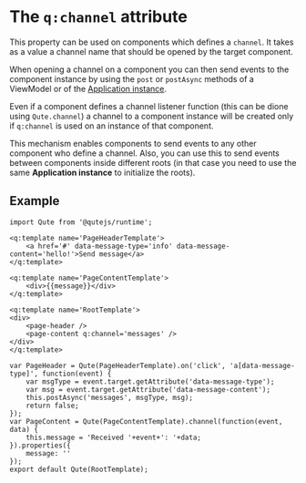 # The `q:channel` attribute

This property can be used on components which defines a `channel`.
It takes as a value a channel name that should be opened by the target component.

When opening a channel on a component you can then send events to the component instance by using the `post` or `postAsync` methods of a ViewModel or of the [Application instance](#/app/instance).

Even if a component defines a channel listener function (this can be dione using `Qute.channel`) a channel to a component instance will be created only if `q:channel` is used on an instance of that component.

This mechanism enables components to send events to any other component who define a channel.
Also, you can use this to send events between components inside different roots (in that case you need to use the same **Application instance** to initialize the roots).

## Example

```jsq
import Qute from '@qutejs/runtime';

<q:template name='PageHeaderTemplate'>
	<a href='#' data-message-type='info' data-message-content='hello!'>Send message</a>
</q:template>

<q:template name='PageContentTemplate'>
	<div>{{message}}</div>
</q:template>

<q:template name='RootTemplate'>
<div>
	<page-header />
	<page-content q:channel='messages' />
</div>
</q:template>

var PageHeader = Qute(PageHeaderTemplate).on('click', 'a[data-message-type]', function(event) {
	var msgType = event.target.getAttribute('data-message-type');
	var msg = event.target.getAttribute('data-message-content');
	this.postAsync('messages', msgType, msg);
	return false;
});
var PageContent = Qute(PageContentTemplate).channel(function(event, data) {
	this.message = 'Received '+event+': '+data;
}).properties({
    message: ''
});
export default Qute(RootTemplate);
```
